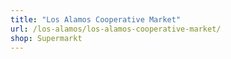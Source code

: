 ```yaml
---
title: "Los Alamos Cooperative Market"
url: /los-alamos/los-alamos-cooperative-market/
shop: Supermarkt
---
```


